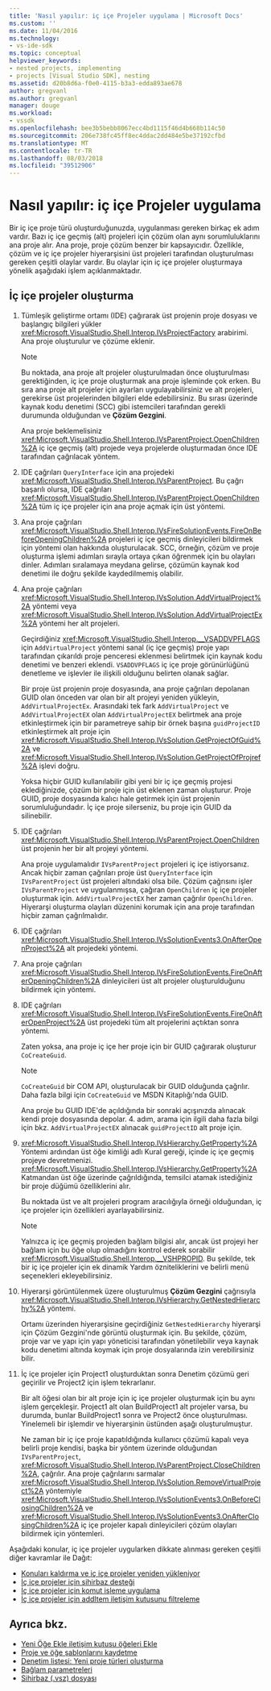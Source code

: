 ```yaml
---
title: 'Nasıl yapılır: iç içe Projeler uygulama | Microsoft Docs'
ms.custom: ''
ms.date: 11/04/2016
ms.technology:
- vs-ide-sdk
ms.topic: conceptual
helpviewer_keywords:
- nested projects, implementing
- projects [Visual Studio SDK], nesting
ms.assetid: d20b8d6a-f0e0-4115-b3a3-edda893ae678
author: gregvanl
ms.author: gregvanl
manager: douge
ms.workload:
- vssdk
ms.openlocfilehash: bee3b5bebb8067ecc4bd1115f46d4b668b114c50
ms.sourcegitcommit: 206e738fc45ff8ec4ddac2dd484e5be37192cfbd
ms.translationtype: MT
ms.contentlocale: tr-TR
ms.lasthandoff: 08/03/2018
ms.locfileid: "39512906"
---
```

# <a name="how-to-implement-nested-projects"></a>Nasıl yapılır: iç içe Projeler uygulama

Bir iç içe proje türü oluşturduğunuzda, uygulanması gereken birkaç ek adım vardır. Bazı iç içe geçmiş (alt) projeleri için çözüm olan aynı sorumluluklarını ana proje alır. Ana proje, proje çözüm benzer bir kapsayıcıdır. Özellikle, çözüm ve iç içe projeler hiyerarşisini üst projeleri tarafından oluşturulması gereken çeşitli olaylar vardır. Bu olaylar için iç içe projeler oluşturmaya yönelik aşağıdaki işlem açıklanmaktadır.

## <a name="create-nested-projects"></a>İç içe projeler oluşturma

1.  Tümleşik geliştirme ortamı (IDE) çağırarak üst projenin proje dosyası ve başlangıç bilgileri yükler <xref:Microsoft.VisualStudio.Shell.Interop.IVsProjectFactory> arabirimi. Ana proje oluşturulur ve çözüme eklenir.

    > [!NOTE]
    > Bu noktada, ana proje alt projeler oluşturulmadan önce oluşturulması gerektiğinden, iç içe proje oluşturmak ana proje işleminde çok erken. Bu sıra ana proje alt projeler için ayarları uygulayabilirsiniz ve alt projeleri, gerekirse üst projelerinden bilgileri elde edebilirsiniz. Bu sırası üzerinde kaynak kodu denetimi (SCC) gibi istemcileri tarafından gerekli durumunda olduğundan ve **Çözüm Gezgini**.

     Ana proje beklemelisiniz <xref:Microsoft.VisualStudio.Shell.Interop.IVsParentProject.OpenChildren%2A> iç içe geçmiş (alt) projede veya projelerde oluşturmadan önce IDE tarafından çağrılacak yöntem.

2.  IDE çağrıları `QueryInterface` için ana projedeki <xref:Microsoft.VisualStudio.Shell.Interop.IVsParentProject>. Bu çağrı başarılı olursa, IDE çağrıları <xref:Microsoft.VisualStudio.Shell.Interop.IVsParentProject.OpenChildren%2A> tüm iç içe projeler için ana proje açmak için üst yöntemi.

3.  Ana proje çağrıları <xref:Microsoft.VisualStudio.Shell.Interop.IVsFireSolutionEvents.FireOnBeforeOpeningChildren%2A> projeleri iç içe geçmiş dinleyicileri bildirmek için yöntemi olan hakkında oluşturulacak. SCC, örneğin, çözüm ve proje oluşturma işlemi adımları sırayla ortaya çıkan öğrenmek için bu olayları dinler. Adımları sıralamaya meydana gelirse, çözümün kaynak kod denetimi ile doğru şekilde kaydedilmemiş olabilir.

4.  Ana proje çağrıları <xref:Microsoft.VisualStudio.Shell.Interop.IVsSolution.AddVirtualProject%2A> yöntemi veya <xref:Microsoft.VisualStudio.Shell.Interop.IVsSolution.AddVirtualProjectEx%2A> yöntemi her alt projeleri.

     Geçirdiğiniz <xref:Microsoft.VisualStudio.Shell.Interop.__VSADDVPFLAGS> için `AddVirtualProject` yöntemi sanal (iç içe geçmiş) proje yapı tarafından çıkarıldı proje penceresi eklenmesi belirtmek için kaynak kodu denetimi ve benzeri eklendi. `VSADDVPFLAGS` iç içe proje görünürlüğünü denetleme ve işlevler ile ilişkili olduğunu belirten olanak sağlar.

     Bir proje üst projenin proje dosyasında, ana proje çağrıları depolanan GUID olan önceden var olan bir alt projeyi yeniden yükleyin, `AddVirtualProjectEx`. Arasındaki tek fark `AddVirtualProject` ve `AddVirtualProjectEX` olan `AddVirtualProjectEX` belirtmek ana proje etkinleştirmek için bir parametreye sahip bir örnek başına `guidProjectID` etkinleştirmek alt proje için <xref:Microsoft.VisualStudio.Shell.Interop.IVsSolution.GetProjectOfGuid%2A> ve <xref:Microsoft.VisualStudio.Shell.Interop.IVsSolution.GetProjectOfProjref%2A> işlevi doğru.

     Yoksa hiçbir GUID kullanılabilir gibi yeni bir iç içe geçmiş projesi eklediğinizde, çözüm bir proje için üst eklenen zaman oluşturur. Proje GUID, proje dosyasında kalıcı hale getirmek için üst projenin sorumluluğundadır. İç içe proje silerseniz, bu proje için GUID da silinebilir.

5.  IDE çağrıları <xref:Microsoft.VisualStudio.Shell.Interop.IVsParentProject.OpenChildren> üst projenin her bir alt projeyi yöntemi.

     Ana proje uygulamalıdır `IVsParentProject` projeleri iç içe istiyorsanız. Ancak hiçbir zaman çağrıları proje üst `QueryInterface` için `IVsParentProject` üst projeleri altındaki olsa bile. Çözüm çağrısını işler `IVsParentProject` ve uygulanmışsa, çağıran `OpenChildren` iç içe projeler oluşturmak için. `AddVirtualProjectEX` her zaman çağrılır `OpenChildren`. Hiyerarşi oluşturma olayları düzenini korumak için ana proje tarafından hiçbir zaman çağrılmalıdır.

6.  IDE çağrıları <xref:Microsoft.VisualStudio.Shell.Interop.IVsSolutionEvents3.OnAfterOpenProject%2A> alt projedeki yöntemi.

7.  Ana proje çağrıları <xref:Microsoft.VisualStudio.Shell.Interop.IVsFireSolutionEvents.FireOnAfterOpeningChildren%2A> dinleyicileri üst alt projeler oluşturulduğunu bildirmek için yöntemi.

8.  IDE çağrıları <xref:Microsoft.VisualStudio.Shell.Interop.IVsFireSolutionEvents.FireOnAfterOpenProject%2A> üst projedeki tüm alt projelerini açtıktan sonra yöntemi.

     Zaten yoksa, ana proje iç içe her proje için bir GUID çağırarak oluşturur `CoCreateGuid`.

    > [!NOTE]
    > `CoCreateGuid` bir COM API, oluşturulacak bir GUID olduğunda çağrılır. Daha fazla bilgi için `CoCreateGuid` ve MSDN Kitaplığı'nda GUID.

     Ana proje bu GUID IDE'de açıldığında bir sonraki açışınızda alınacak kendi proje dosyasında depolar. 4. adım, arama için ilgili daha fazla bilgi için bkz. `AddVirtualProjectEX` alınacak `guidProjectID` alt proje için.

9. <xref:Microsoft.VisualStudio.Shell.Interop.IVsHierarchy.GetProperty%2A> Yöntemi ardından üst öğe kimliği adlı Kural gereği, içinde iç içe geçmiş projeye devretmenizi. <xref:Microsoft.VisualStudio.Shell.Interop.IVsHierarchy.GetProperty%2A> Katmandan üst öğe üzerinde çağrıldığında, temsilci atamak istediğiniz bir proje düğümü özelliklerini alır.

     Bu noktada üst ve alt projeleri program aracılığıyla örneği olduğundan, iç içe projeler için özellikleri ayarlayabilirsiniz.

    > [!NOTE]
    > Yalnızca iç içe geçmiş projeden bağlam bilgisi alır, ancak üst projeyi her bağlam için bu öğe olup olmadığını kontrol ederek sorabilir <xref:Microsoft.VisualStudio.Shell.Interop.__VSHPROPID>. Bu şekilde, tek bir iç içe projeler için ek dinamik Yardım özniteliklerini ve belirli menü seçenekleri ekleyebilirsiniz.

10. Hiyerarşi görüntülenmek üzere oluşturulmuş **Çözüm Gezgini** çağrısıyla <xref:Microsoft.VisualStudio.Shell.Interop.IVsHierarchy.GetNestedHierarchy%2A> yöntemi.

     Ortamı üzerinden hiyerarşisine geçirdiğiniz `GetNestedHierarchy` hiyerarşi için Çözüm Gezgini'nde görüntü oluşturmak için. Bu şekilde, çözüm, proje var ve yapı için yapı yöneticisi tarafından yönetilebilir veya kaynak kodu denetimi altında koymak için proje dosyalarında izin verebilirsiniz bilir.

11. İç içe projeler için Project1 oluşturduktan sonra Denetim çözümü geri geçirilir ve Project2 için işlem tekrarlanır.

     Bir alt öğesi olan bir alt proje için iç içe projeler oluşturmak için bu aynı işlem gerçekleşir. Project1 alt olan BuildProject1 alt projeler varsa, bu durumda, bunlar BuildProject1 sonra ve Project2 önce oluşturulması. Yinelemeli bir işlemdir ve hiyerarşinin üstünden aşağı oluşturulmuştur.

     Ne zaman bir iç içe proje kapatıldığında kullanıcı çözümü kapalı veya belirli proje kendisi, başka bir yöntem üzerinde olduğundan `IVsParentProject`, <xref:Microsoft.VisualStudio.Shell.Interop.IVsParentProject.CloseChildren%2A>, çağrılır. Ana proje çağrılarını sarmalar <xref:Microsoft.VisualStudio.Shell.Interop.IVsSolution.RemoveVirtualProject%2A> yöntemiyle <xref:Microsoft.VisualStudio.Shell.Interop.IVsSolutionEvents3.OnBeforeClosingChildren%2A> ve <xref:Microsoft.VisualStudio.Shell.Interop.IVsSolutionEvents3.OnAfterClosingChildren%2A> iç içe projeler kapalı dinleyicileri çözüm olayları bildirmek için yöntemleri.

Aşağıdaki konular, iç içe projeler uygularken dikkate alınması gereken çeşitli diğer kavramlar ile Dağıt:

- [Konuları kaldırma ve iç içe projeler yeniden yükleniyor](../../extensibility/internals/considerations-for-unloading-and-reloading-nested-projects.md)
- [İç içe projeler için sihirbaz desteği](../../extensibility/internals/wizard-support-for-nested-projects.md)
- [İç içe projeler için komut işleme uygulama](../../extensibility/internals/implementing-command-handling-for-nested-projects.md)
- [İç içe projeler için addItem iletişim kutusunu filtreleme](../../extensibility/internals/filtering-the-additem-dialog-box-for-nested-projects.md)

## <a name="see-also"></a>Ayrıca bkz.

- [Yeni Öğe Ekle iletişim kutusu öğeleri Ekle](../../extensibility/internals/adding-items-to-the-add-new-item-dialog-boxes.md)
- [Proje ve öğe şablonlarını kaydetme](../../extensibility/internals/registering-project-and-item-templates.md)
- [Denetim listesi: Yeni proje türleri oluşturma](../../extensibility/internals/checklist-creating-new-project-types.md)
- [Bağlam parametreleri](../../extensibility/internals/context-parameters.md)
- [Sihirbaz (.vsz) dosyası](../../extensibility/internals/wizard-dot-vsz-file.md)